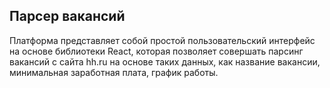## Парсер вакансий
Платформа представляет собой простой пользовательский интерфейс на основе библиотеки React, которая позволяет совершать парсинг вакансий с сайта hh.ru на основе таких данных, как название вакансии, минимальная заработная плата, график работы.
